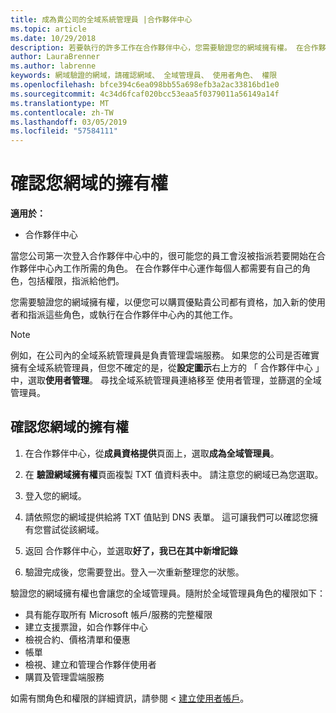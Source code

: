 ```yaml
---
title: 成為貴公司的全域系統管理員 |合作夥伴中心
ms.topic: article
ms.date: 10/29/2018
description: 若要執行的許多工作在合作夥伴中心，您需要驗證您的網域擁有權。 在合作夥伴中心內的許多工作需要全域管理員。如果您的公司還沒有其中一個，您可能會變成其中一個。
author: LauraBrenner
ms.author: labrenne
keywords: 網域驗證的網域，請確認網域、 全域管理員、 使用者角色、 權限
ms.openlocfilehash: bfce394c6ea098bb55a698efb3a2ac33816bd1e0
ms.sourcegitcommit: 4c34d6fcaf020bcc53eaa5f0379011a56149a14f
ms.translationtype: MT
ms.contentlocale: zh-TW
ms.lasthandoff: 03/05/2019
ms.locfileid: "57584111"
---
```

# <a name="verify-your-domain-ownership"></a>確認您網域的擁有權

**適用於：**

- 合作夥伴中心

當您公司第一次登入合作夥伴中心中的，很可能您的員工會沒被指派若要開始在合作夥伴中心內工作所需的角色。 在合作夥伴中心運作每個人都需要有自己的角色，包括權限，指派給他們。  

您需要驗證您的網域擁有權，以便您可以購買優點貴公司都有資格，加入新的使用者和指派這些角色，或執行在合作夥伴中心內的其他工作。 

>[!Note]
>例如，在公司內的全域系統管理員是負責管理雲端服務。 如果您的公司是否確實擁有全域系統管理員，但您不確定的是，從**設定圖示**右上方的 「 合作夥伴中心 」 中，選取**使用者管理**。 尋找全域系統管理員連絡移至 使用者管理，並篩選的全域管理員。

## <a name="verify-your-domain-ownership"></a>確認您網域的擁有權

1. 在合作夥伴中心，從**成員資格提供**頁面上，選取**成為全域管理員**。 

2. 在 **驗證網域擁有權**頁面複製 TXT 值資料表中。 請注意您的網域已為您選取。

3. 登入您的網域。 

4. 請依照您的網域提供給將 TXT 值貼到 DNS 表單。  這可讓我們可以確認您擁有您嘗試從該網域。

5. 返回 合作夥伴中心，並選取**好了，我已在其中新增記錄**

6. 驗證完成後，您需要登出。登入一次重新整理您的狀態。 

驗證您的網域擁有權也會讓您的全域管理員。隨附於全域管理員角色的權限如下：

- 具有能存取所有 Microsoft 帳戶/服務的完整權限 
- 建立支援票證，如合作夥伴中心
- 檢視合約、價格清單和優惠
- 帳單
- 檢視、建立和管理合作夥伴使用者
- 購買及管理雲端服務

如需有關角色和權限的詳細資訊，請參閱 <<c0> [ 建立使用者帳戶](create-user-accounts-and-set-permissions.md)。 